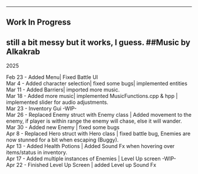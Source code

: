 ------------------
Work In Progress
------------------

still a bit messy but it works, I guess.
##Music by Alkakrab
----
2025

Feb 23 - Added Menu| Fixed Battle UI
<br>
Mar 4 - Added character selection| fixed some bugs| implemented entities
<br>
Mar 11 - Added Barriers| imported more music.
<br>
Mar 18 - Added more music| implemented MusicFunctions.cpp & hpp | implemented slider for audio adjustments.
<br>
Mar 23 - Inventory Gui -WIP-
<br>
Mar 26 - Replaced Enemy struct with Enemy class | Added movement to the enemy, if player is within range the enemy will chase, else it will wander.
<br>
Mar 30 - Added new Enemy | fixed some bugs
<br>
Apr 8 - Replaced Hero struct with Hero class | fixed battle bug, Enemies are now stunned for a bit when escaping (Buggy).
<br>
Apr 13 - Added Health Potions | Added Sound Fx when hovering over items/status in inventory.
<br>
Apr 17 - Added multiple instances of Enemies | Level Up screen -WIP-
<br>
Apr 22 - Finished Level Up Screen | added Level up Sound Fx
